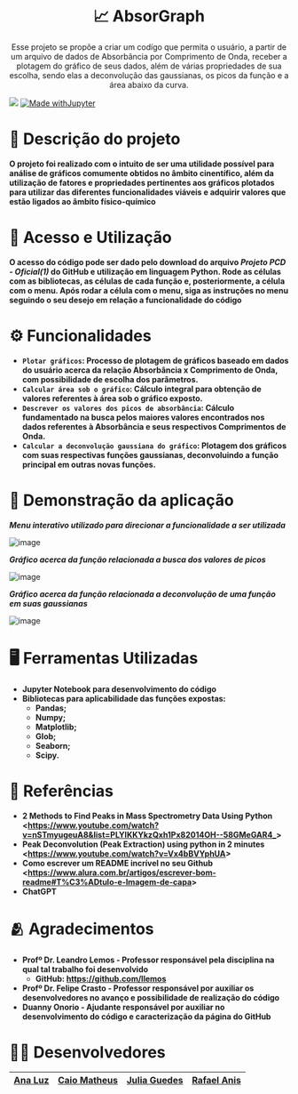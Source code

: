 <h1 align="center">
    📈 AbsorGraph  </a>
</h1>
<p align="center"> Esse projeto se propõe a criar um codígo que permita o usuário, a partir de um arquivo de dados de Absorbância por Comprimento de Onda, receber a plotagem do gráfico de seus dados, além de várias propriedades de sua escolha, sendo elas a deconvolução das gaussianas, os picos da função e a área abaixo da curva.</p>

<img loading="lazy" src="http://img.shields.io/static/v1?label=STATUS&message=EM%20DESENVOLVIMENTO&color=GREEN&style=for-the-badge"/>  [![Made withJupyter](https://img.shields.io/badge/Made%20with-Jupyter-orange?style=for-the-badge&logo=Jupyter)](https://jupyter.org/try) 

# 📄 Descrição do projeto
**O projeto foi realizado com o intuito de ser uma utilidade possível para análise de gráficos comumente obtidos no âmbito cinentífico, além da utilização de fatores e propriedades pertinentes aos gráficos plotados para utilizar das diferentes funcionalidades viáveis e adquirir valores que estão ligados ao âmbito físico-químico**  

# 📁 Acesso e Utilização

**O acesso do código pode ser dado pelo download do arquivo *Projeto PCD - Oficial(1)* do GitHub e utilização em linguagem Python. Rode as células com as bibliotecas, as células de cada função e, posteriormente, a célula com o menu. Após rodar a célula com o menu, siga as instruções no menu seguindo o seu desejo em relação a funcionalidade do código**

# ⚙️ Funcionalidades

- **`Plotar gráficos`: Processo de plotagem de gráficos baseado em dados do usuário acerca da relação Absorbância x Comprimento de Onda, com possibilidade de escolha dos parâmetros.**
- **`Calcular área sob o gráfico`: Cálculo integral para obtenção de valores referentes à área sob o gráfico exposto.** 
- **`Descrever os valores dos picos de absorbância`: Cálculo fundamentado na busca pelos maiores valores encontrados nos dados referentes à Absorbância e seus respectivos Comprimentos de Onda.** 
- **`Calcular a deconvolução gaussiana do gráfico`: Plotagem dos gráficos com suas respectivas funções gaussianas, deconvoluindo a função principal em outras novas funções.**

# 🎥 Demonstração da aplicação 
***Menu interativo utilizado para direcionar a funcionalidade a ser utilizada***

![image](https://github.com/Caiomld/AbsorGraph/assets/172424922/7cc166c6-7f69-4616-a784-268f2c9a5ab6)

***Gráfico acerca da função relacionada a busca dos valores de picos***
 
![image](https://github.com/Caiomld/AbsorGraph/assets/172424922/9250f435-1794-45ce-84e4-8e12c80d9fbe)

***Gráfico acerca da função relacionada a deconvolução de uma função em suas gaussianas***

![image](https://github.com/Caiomld/AbsorGraph/assets/172424922/b582874f-30d3-415b-addd-bfa834ba7f01)

# 🖥️ Ferramentas Utilizadas
- **Jupyter Notebook para desenvolvimento do código**
- **Bibliotecas para aplicabilidade das funções expostas:**
    - **Pandas;**
    - **Numpy;**
    - **Matplotlib;**
    - **Glob;**
    - **Seaborn;**
    - **Scipy.**

# 🔎 Referências 
- **2 Methods to Find Peaks in Mass Spectrometry Data Using Python <<https://www.youtube.com/watch?v=nSTmyugeuA8&list=PLYlKKYkzQxh1Px82014OH--58GMeGAR4_>>**
- **Peak Deconvolution (Peak Extraction) using python in 2 minutes <<https://www.youtube.com/watch?v=Vx4bBVYphUA>>**
- **Como escrever um README incrível no seu Github <<https://www.alura.com.br/artigos/escrever-bom-readme#T%C3%ADtulo-e-Imagem-de-capa>>**
- **ChatGPT**

# 🫂 Agradecimentos
- **Profº Dr. Leandro Lemos - Professor responsável pela disciplina na qual tal trabalho foi desenvolvido**
    - **GitHub: <https://github.com/llemos>**
- **Profº Dr. Felipe Crasto - Professor responsável por auxiliar os desenvolvedores no avanço e possibilidade de realização do código**
- **Duanny Onorio - Ajudante responsável por auxiliar no desenvolvimento do código e caracterização da página do GitHub**

# 👨‍💻 Desenvolvedores

| [Ana Luz </sub>](https://github.com/LuzMendes) |  [Caio Matheus </sub>](https://github.com/Caiomld) |  [Julia Guedes </sub>](https://github.com/JuliaGuedesASantos) |  [Rafael Anis </sub>](https://github.com/RafaelShaikhzadeh) |
| :---: | :---: | :---: | :---: |

